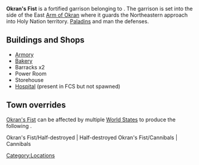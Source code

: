 **Okran's Fist** is a fortified garrison belonging to [](03%20-%20Projects%20&%20Wikis/Kenshi/Kenshi%20Wiki/Kenshi%20Wiki%20Template/The_Holy_Nation.md). The garrison is set into the side
of the East [Arm of Okran](Arm_of_Okran.md "wikilink") where it guards the
Northeastern approach into Holy Nation territory.
[Paladins](Paladin.md "wikilink") and [](Holy_Sentinel.md) man the defenses.

## Buildings and Shops

- [Armory](Holy_Armory.md "wikilink")
- [Bakery](Holy_Bakery.md "wikilink")
- Barracks x2
- Power Room
- Storehouse
- [Hospital](Holy_Hospital.md "wikilink") (present in FCS but not spawned)

## Town overrides

[Okran's Fist](Okran's_Fist.md "wikilink") can be affected by multiple
[World States](World_States.md "wikilink") to produce the following [](Town_Overrides.md).

<tabview> Okran's Fist/Half-destroyed \| Half-destroyed Okran's
Fist/Cannibals \| Cannibals </tabview>

[Category:Locations](Category:Locations "wikilink")